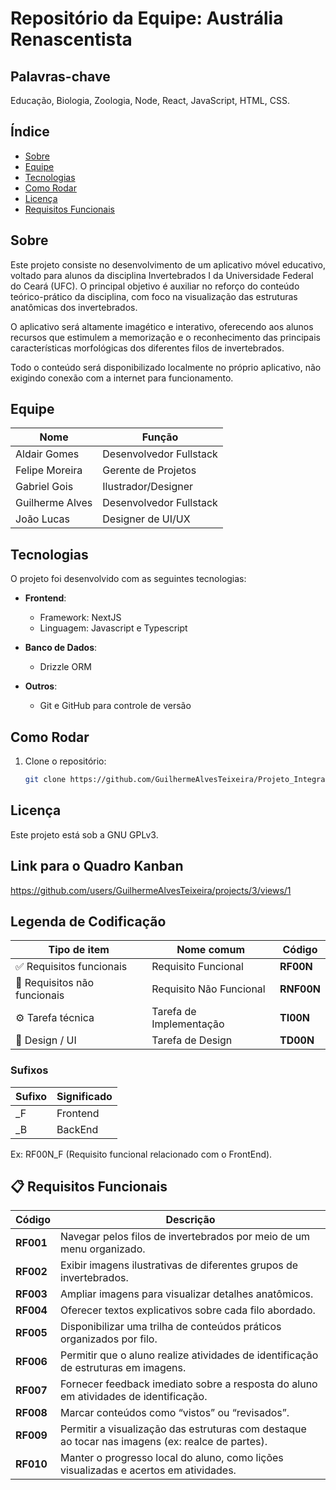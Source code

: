# Repositório da Equipe: Austrália Renascentista

## Palavras-chave

Educação, Biologia, Zoologia, Node, React, JavaScript, HTML, CSS.

## Índice

- [Sobre](#sobre)
- [Equipe](#equipe)
- [Tecnologias](#tecnologias)
- [Como Rodar](#como-rodar)
- [Licença](#licença)
- [Requisitos Funcionais](#requisitos-funcionais)

## Sobre

Este projeto consiste no desenvolvimento de um aplicativo móvel educativo, voltado para alunos da disciplina Invertebrados I da Universidade Federal do Ceará (UFC). O principal objetivo é auxiliar no reforço do conteúdo teórico-prático da disciplina, com foco na visualização das estruturas anatômicas dos invertebrados.

O aplicativo será altamente imagético e interativo, oferecendo aos alunos recursos que estimulem a memorização e o reconhecimento das principais características morfológicas dos diferentes filos de invertebrados.

Todo o conteúdo será disponibilizado localmente no próprio aplicativo, não exigindo conexão com a internet para funcionamento.




## Equipe

| Nome              | Função                     |
|-------------------|----------------------------|
| Aldair Gomes      | Desenvolvedor Fullstack    |
| Felipe Moreira    | Gerente de Projetos        |
| Gabriel Gois      | Ilustrador/Designer        |
| Guilherme Alves   | Desenvolvedor Fullstack    |
| João Lucas        | Designer de UI/UX          |


## Tecnologias

O projeto foi desenvolvido com as seguintes tecnologias:

- **Frontend**:

  - Framework: NextJS
  - Linguagem: Javascript e Typescript

- **Banco de Dados**:

  - Drizzle ORM

- **Outros**:

  - Git e GitHub para controle de versão

## Como Rodar

1. Clone o repositório:
   ```bash
   git clone https://github.com/GuilhermeAlvesTeixeira/Projeto_Integrado

## Licença

Este projeto está sob a GNU GPLv3.

## Link para o Quadro Kanban
https://github.com/users/GuilhermeAlvesTeixeira/projects/3/views/1

## Legenda de Codificação

| Tipo de item                 | Nome comum              | Código          | 
| ---------------------------- | ----------------------- | --------------- |
| ✅ Requisitos funcionais     | Requisito Funcional     | **RF00N**       | 
| 📘 Requisitos não funcionais | Requisito Não Funcional | **RNF00N**      | 
| ⚙️ Tarefa técnica            | Tarefa de Implementação | **TI00N**       |
| 🎨 Design / UI               | Tarefa de Design        | **TD00N**       |

### Sufixos
|Sufixo| Significado|
|------|------------|
|_F    |Frontend    |
|_B    |BackEnd     |

Ex: RF00N_F (Requisito funcional relacionado com o FrontEnd).


## 📋 Requisitos Funcionais

| Código  | Descrição |
|---------|-----------|
| **RF001** | Navegar pelos filos de invertebrados por meio de um menu organizado. |
| **RF002** | Exibir imagens ilustrativas de diferentes grupos de invertebrados. |
| **RF003** | Ampliar imagens para visualizar detalhes anatômicos. |
| **RF004** | Oferecer textos explicativos sobre cada filo abordado. |
| **RF005** | Disponibilizar uma trilha de conteúdos práticos organizados por filo. |
| **RF006** | Permitir que o aluno realize atividades de identificação de estruturas em imagens. |
| **RF007** | Fornecer feedback imediato sobre a resposta do aluno em atividades de identificação. |
| **RF008** | Marcar conteúdos como “vistos” ou “revisados”. |
| **RF009** | Permitir a visualização das estruturas com destaque ao tocar nas imagens (ex: realce de partes). |
| **RF010** | Manter o progresso local do aluno, como lições visualizadas e acertos em atividades. |



